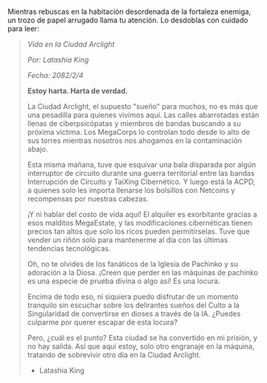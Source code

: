 Mientras rebuscas en la habitación desordenada de la fortaleza enemiga, un trozo de papel arrugado llama tu atención. Lo desdoblas con cuidado para leer:

> _Vida en la Ciudad Arclight_
>
> _Por: Latashia King_
>
> _Fecha: 2082/2/4_
>
> **Estoy harta. Harta de verdad.**
>
> La Ciudad Arclight, el supuesto "sueño" para muchos, no es más que una pesadilla para quienes vivimos aquí. Las calles abarrotadas están llenas de ciberpsicópatas y miembros de bandas buscando a su próxima víctima. Los MegaCorps lo controlan todo desde lo alto de sus torres mientras nosotros nos ahogamos en la contaminación abajo.
>
> Esta misma mañana, tuve que esquivar una bala disparada por algún interruptor de circuito durante una guerra territorial entre las bandas Interrupción de Circuito y TaiXing Cibernético. Y luego está la ACPD, a quienes solo les importa llenarse los bolsillos con Netcoins y recompensas por nuestras cabezas.
>
> ¡Y ni hablar del costo de vida aquí! El alquiler es exorbitante gracias a esos malditos MegaEstate, y las modificaciones cibernéticas tienen precios tan altos que solo los ricos pueden permitírselas. Tuve que vender un riñón solo para mantenerme al día con las últimas tendencias tecnológicas.
>
> Oh, no te olvides de los fanáticos de la Iglesia de Pachinko y su adoración a la Diosa. ¡Creen que perder en las máquinas de pachinko es una especie de prueba divina o algo así! Es una locura.
>
> Encima de todo eso, ni siquiera puedo disfrutar de un momento tranquilo sin escuchar sobre los delirantes sueños del Culto a la Singularidad de convertirse en dioses a través de la IA. ¿Puedes culparme por querer escapar de esta locura?
>
> Pero, ¿cuál es el punto? Esta ciudad se ha convertido en mi prisión, y no hay salida. Así que aquí estoy, solo otro engranaje en la máquina, tratando de sobrevivir otro día en la Ciudad Arclight.
>
> - Latashia King
